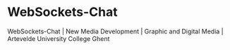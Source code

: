 # WebSockets-Chat
WebSockets-Chat | New Media Development | Graphic and Digital Media | Artevelde University College Ghent
